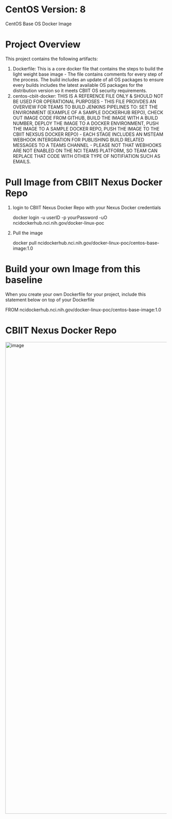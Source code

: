 # CentOS Version: 8
CentOS Base OS Docker Image

# Project Overview
This project contains the following artifacts:
1. Dockerfile: This is a core docker file that contains the steps to build the light weight base image - The file contains comments for every step of the process. The build includes an update of all OS packages to ensure every builds includes the latest available OS packages for the distribution version so it meets CBIIT OS security requirements.
2. centos-cbiit-docker: THIS IS A REFERENCE FILE ONLY & SHOULD NOT BE USED FOR OPERATIONAL PURPOSES - THIS FILE PROIVDES AN OVERVIEW FOR TEAMS TO BUILD JENKINS PIPELINES TO: SET THE ENVIRONMENT (EXAMPLE OF A SAMPLE DOCKERHUB REPO), CHECK OUT IMAGE CODE FROM GITHUB, BUILD THE IMAGE WITH A BUILD NUMBER, DEPLOY THE IMAGE TO A DOCKER ENVIRONMENT, PUSH THE IMAGE TO A SAMPLE DOCKER REPO, PUSH THE IMAGE TO THE CBIIT NEXSUS DOCKER REPO) - EACH STAGE INCLUDES AN MSTEAM WEBHOOK INTERGRATION FOR PUBLISHING BUILD RELATED MESSAGES TO A TEAMS CHANNEL - PLEASE NOT THAT WEBHOOKS ARE NOT ENABLED ON THE NCI TEAMS PLATFORM, SO TEAM CAN REPLACE THAT CODE WITH OTHER TYPE OF NOTIFIATION SUCH AS EMAILS.

# Pull Image from CBIIT Nexus Docker Repo
1. login to CBIIT Nexus Docker Repo with your Nexus Docker credentials

   docker login -u userID -p yourPassword -uO ncidockerhub.nci.nih.gov/docker-linux-poc

2. Pull the image

   docker pull ncidockerhub.nci.nih.gov/docker-linux-poc/centos-base-image:1.0

# Build your own Image from this baseline
   
   When you create your own Dockerfile for your project, include this statement below on top of your Dockerfile
   
   FROM ncidockerhub.nci.nih.gov/docker-linux-poc/centos-base-image:1.0
   
# CBIIT Nexus Docker Repo
<img width="1468" alt="image" src="https://user-images.githubusercontent.com/61884139/126378621-ab8d6880-e336-41b2-aee4-509d46560c64.png">

